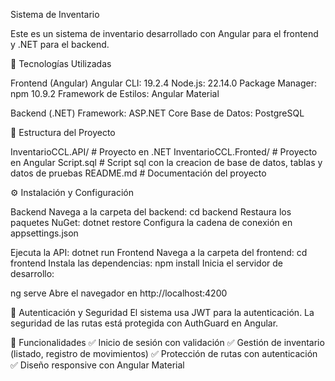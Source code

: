 Sistema de Inventario

Este es un sistema de inventario desarrollado con Angular para el frontend y .NET para el backend.

🚀 Tecnologías Utilizadas

Frontend (Angular)
Angular CLI: 19.2.4
Node.js: 22.14.0
Package Manager: npm 10.9.2
Framework de Estilos: Angular Material

Backend (.NET)
Framework: ASP.NET Core
Base de Datos: PostgreSQL

📂 Estructura del Proyecto

InventarioCCL.API/   # Proyecto en .NET
InventarioCCL.Fronted/   # Proyecto en Angular
Script.sql   # Script sql con la creacion de base de datos, tablas y datos de pruebas
README.md   # Documentación del proyecto

⚙️ Instalación y Configuración

Backend
Navega a la carpeta del backend:
cd backend
Restaura los paquetes NuGet:
dotnet restore
Configura la cadena de conexión en appsettings.json

Ejecuta la API:
dotnet run
Frontend
Navega a la carpeta del frontend:
cd frontend
Instala las dependencias:
npm install
Inicia el servidor de desarrollo:

ng serve
Abre el navegador en http://localhost:4200

🔐 Autenticación y Seguridad
El sistema usa JWT para la autenticación.
La seguridad de las rutas está protegida con AuthGuard en Angular.

📌 Funcionalidades
✅ Inicio de sesión con validación
✅ Gestión de inventario (listado, registro de movimientos)
✅ Protección de rutas con autenticación
✅ Diseño responsive con Angular Material
